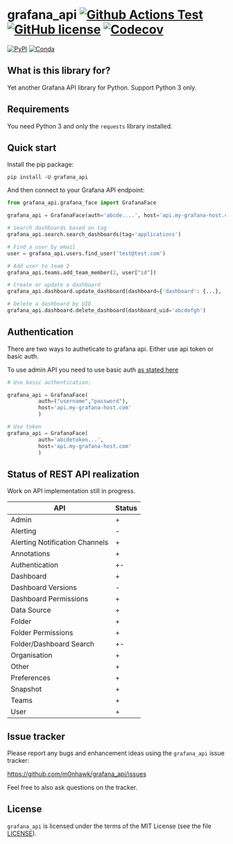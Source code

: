# grafana_api [![Github Actions Test](https://github.com/m0nhawk/grafana_api/workflows/Test/badge.svg)](https://github.com/m0nhawk/grafana_api/actions?query=workflow%3ATest) [![GitHub license](https://img.shields.io/github/license/m0nhawk/grafana_api.svg?style=flat-square)](https://github.com/m0nhawk/grafana_api/blob/master/LICENSE)  [![Codecov](https://img.shields.io/codecov/c/gh/m0nhawk/grafana_api.svg?style=flat-square)](https://codecov.io/gh/m0nhawk/grafana_api/)

[![PyPI](https://img.shields.io/pypi/v/grafana_api.svg?style=flat-square)](https://pypi.org/project/grafana-api/) [![Conda](https://img.shields.io/conda/v/m0nhawk/grafana_api.svg?style=flat-square)](https://anaconda.org/m0nhawk/grafana_api)

## What is this library for?

Yet another Grafana API library for Python. Support Python 3 only.

## Requirements

You need Python 3 and only the `requests` library installed.

## Quick start

Install the pip package:

```
pip install -U grafana_api
```

And then connect to your Grafana API endpoint:

```python
from grafana_api.grafana_face import GrafanaFace

grafana_api = GrafanaFace(auth='abcde....', host='api.my-grafana-host.com')

# Search dashboards based on tag
grafana_api.search.search_dashboards(tag='applications')

# Find a user by email
user = grafana_api.users.find_user('test@test.com')

# Add user to team 2
grafana_api.teams.add_team_member(2, user["id"])

# Create or update a dashboard
grafana_api.dashboard.update_dashboard(dashboard={'dashboard': {...}, 'folderId': 0, 'overwrite': True})

# Delete a dashboard by UID
grafana_api.dashboard.delete_dashboard(dashboard_uid='abcdefgh')
```


## Authentication

There are two ways to autheticate to grafana api. Either use api token or basic auth.

To use admin API you need to use basic auth [as stated here](https://grafana.com/docs/grafana/latest/http_api/admin/)

```python
# Use basic authentication:

grafana_api = GrafanaFace(
          auth=("username","password"),
          host='api.my-grafana-host.com'
          )

# Use token
grafana_api = GrafanaFace(
          auth='abcdetoken...',
          host='api.my-grafana-host.com'
          )
```


## Status of REST API realization

Work on API implementation still in progress.

| API | Status |
|---|---|
| Admin | + |
| Alerting | - |
| Alerting Notification Channels | + |
| Annotations | + |
| Authentication | +- |
| Dashboard | + |
| Dashboard Versions | - |
| Dashboard Permissions | + |
| Data Source | + |
| Folder | + |
| Folder Permissions | + |
| Folder/Dashboard Search | +- |
| Organisation | + |
| Other | + |
| Preferences | + |
| Snapshot | + |
| Teams | + |
| User | + |

## Issue tracker

Please report any bugs and enhancement ideas using the `grafana_api` issue tracker:

  https://github.com/m0nhawk/grafana_api/issues

Feel free to also ask questions on the tracker.

## License

`grafana_api` is licensed under the terms of the MIT License (see the file
[LICENSE](LICENSE)).
